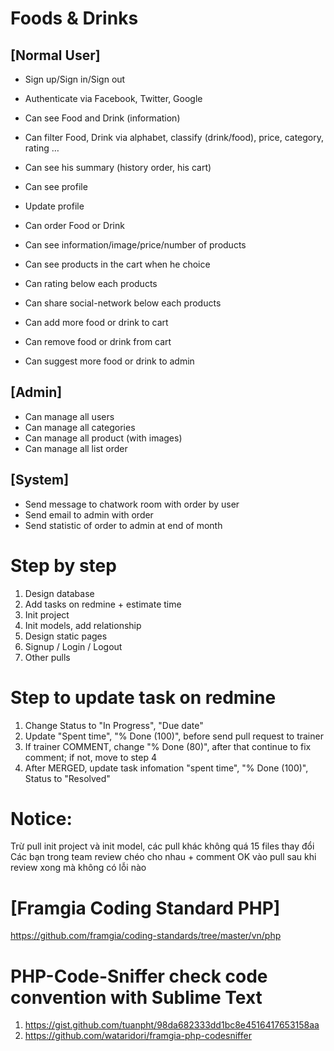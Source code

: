 # Foods & Drinks

## [Normal User]
- Sign up/Sign in/Sign out
- Authenticate via Facebook, Twitter, Google
- Can see Food and Drink (information)
- Can filter Food, Drink via alphabet, classify (drink/food), price, category, rating …
- Can see his summary (history order, his cart)
- Can see profile
- Update profile
- Can order Food or Drink
- Can see information/image/price/number of products
- Can see products in the cart when he choice
 
- Can rating below each products
- Can share social-network below each products
- Can add more food or drink to cart
- Can remove food or drink from cart
- Can suggest more food or drink to admin

## [Admin]
- Can manage all users
- Can manage all categories
- Can manage all product (with images)
- Can manage all list order

## [System]
- Send message to chatwork room with order by user
- Send email to admin with order
- Send statistic of order to admin at end of month

# Step by step
1. Design database
2. Add tasks on redmine + estimate time
3. Init project
4. Init models, add relationship
5. Design static pages
6. Signup / Login / Logout
7. Other pulls

# Step to update task on redmine
1. Change Status to "In Progress", "Due date"
2. Update  "Spent time", "% Done (100)",  before send pull request to trainer 
3. If trainer COMMENT, change "% Done (80)", after that continue to fix comment; if not, move to step 4
4. After MERGED, update task infomation "spent time", "% Done (100)", Status to "Resolved" 

# Notice: 
Trừ pull init project và init model, các pull khác không quá 15 files thay đổi
Các bạn trong team review chéo cho nhau + comment OK vào pull sau khi review xong mà không có lỗi nào

# [Framgia Coding Standard PHP]
https://github.com/framgia/coding-standards/tree/master/vn/php

# PHP-Code-Sniffer check code convention with Sublime Text 
1. https://gist.github.com/tuanpht/98da682333dd1bc8e4516417653158aa 
2. https://github.com/wataridori/framgia-php-codesniffer
